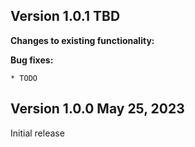## Version 1.0.1 TBD 

**Changes to existing functionality:**

**Bug fixes:**

    * TODO 

## Version 1.0.0 May 25, 2023

Initial release 